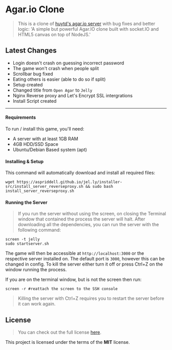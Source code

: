 Agar.io Clone
=============

>This is a clone of [huytd's agar.io server](https://github.com/huytd/agar.io-clone) with bug fixes and better logic:
'A simple but powerful Agar.IO clone built with socket.IO and HTML5 canvas on top of NodeJS.'

## Latest Changes
- Login doesn't crash on guessing incorrect password
- The game won't crash when people split
- Scrollbar bug fixed
- Eating others is easier (able to do so if split)
- Setup created
- Changed title from `Open Agar` to `Jelly`
- Nginx Reverse proxy and Let's Encrypt SSL intergrations
- Install Script created

---

#### Requirements
To run / install this game, you'll need: 
- A server with at least 1GB RAM
- 4GB HDD/SSD Space
- Ubuntu/Debian Based system (apt)


#### Installing & Setup
This command will automatically download and install all required files:

```
wget https://aspriddell.github.io/jel.ly/installer-src/install_server_reverseproxy.sh && sudo bash install_server_reverseproxy.sh
```

#### Running the Server

>If you run the server without using the screen, on closing the Terminal window that contained the process the server will halt.
After downloading all the dependencies, you can run the server with the following command:

```
screen -t jelly
sudo startserver.sh
```

The game will then be accessible at `http://localhost:3000` or the respective server installed on. The default port is `3000`, however this can be changed in config. To kill the server either turn it off or press Ctrl+Z on the window running the process.

If you are on the terminal window, but is not the screen then run:

```screen -r #reattach the screen to the SSH console```

>Killing the server with Ctrl+Z requires you to restart the server before it can work again.

## License
>You can check out the full license [here](https://github.com/aspriddell/jel.ly/blob/master/LICENSE).

This project is licensed under the terms of the **MIT** license.
